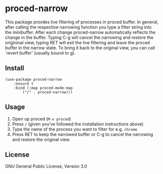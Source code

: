 # proced-narrow

This package provdes live filtering of processes in proced buffer.  In general, after calling the
respective narrowing function you type a filter string into the minibuffer.  After each change
proced-narrow automatically reflects the change in the buffer.  Typing C-g will cancel the narrowing
and restore the origininal view, typing RET will exit the live filtering and leave the proced buffer
in the narrow state.  To bring it back to the original view, you can call `revert buffer' (usually
bound to g).

## Install

```
(use-package proced-narrow
    :ensure t
    :bind (:map proced-mode-map
        ("/" . proced-narrow)))
```

## Usage

1. Open up proced (`M-x proced`)
2. Press `/` (given you've followed the installation instructions
above)
3. Type the name of the process you want to filter for e.g. `chrome`
4. Press RET to keep the narrowed buffer or C-g to cancel the narrowing and restore the original
   view.

## License

GNU General Public License, Version 3.0
